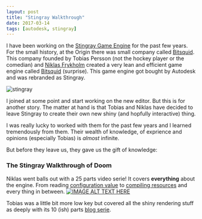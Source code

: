 ```yaml
---
layout: post
title: "Stingray Walkthrough"
date: 2017-03-14
tags: [autodesk, stingray]
---
```

I have been working on the [Stingray Game Engine](http://www.autodesk.com/products/stingray/overview) for the past few years. For the small history, at the Origin there was small company called [Bitsquid](https://en.wikipedia.org/wiki/Bitsquid). This company founded by Tobias Persson (not the hockey player or the comedian) and [Niklas Frykholm](https://github.com/niklasfrykholm) created a very lean and efficient game engine called [Bitsquid](http://bitsquid.blogspot.ca/) (surprise). This game engine got bought by Autodesk and was rebranded as Stingray.

![stingray](https://yourshot.nationalgeographic.com/u/ss/fQYSUbVfts-T7pS2VP2wnKyN8wxywmXtY0-Fwsgxpi6jxo1LwF2xQZCn7IobvRVrAlS7kwhkBuJdlNYJP0g1/)

I joined at some point and start working on the new editor. But this is for another story. The matter at hand is that Tobias and Niklas have decided to leave Stingray to create their own new shiny (and hopfully interactive) thing.

I was really lucky to worked with them for the past few years and I learned tremendously from them. Their wealth of knowledge, of exprience and opinions (especially Tobias) is *almost* infinite.

But before they leave us, they gave us the gift of knowledge:

### The Stingray Walkthrough of Doom

Niklas went balls out with a 25 parts video serie! It covers **everything** about the engine. From reading [configuration value](https://www.youtube.com/watch?v=1eohIaEmDFk&index=6&list=PLUxuJBZBzEdxzVpoBQY9agA8JUgNkeYSV) to [compiling resources](https://www.youtube.com/watch?v=HsKzIBj-i_g&index=7&list=PLUxuJBZBzEdxzVpoBQY9agA8JUgNkeYSV) and every thing in between.
[![IMAGE ALT TEXT HERE](http://img.youtube.com/vi/LgbSYxf9vT4/0.jpg)](http://www.youtube.com/watch?v=LgbSYxf9vT4&list=PLUxuJBZBzEdxzVpoBQY9agA8JUgNkeYSV)

Tobias was a little bit more low key but covered all the shiny rendering stuff as deeply with its 10 (ish) parts [blog serie](http://bitsquid.blogspot.ca/2017/02/stingray-renderer-walkthrough.html).

